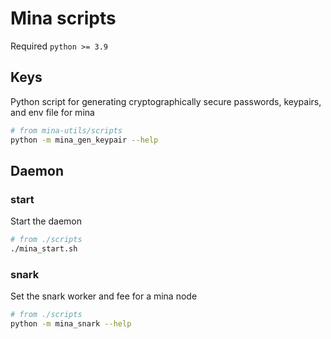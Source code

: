 # Mina scripts

Required `python >= 3.9`

## Keys

Python script for generating cryptographically secure passwords, keypairs, and env file for mina

```sh
# from mina-utils/scripts
python -m mina_gen_keypair --help
```

## Daemon

### start

Start the daemon

```sh
# from ./scripts
./mina_start.sh
```

### snark

Set the snark worker and fee for a mina node

```sh
# from ./scripts
python -m mina_snark --help
```
